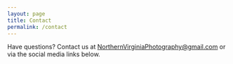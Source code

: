 ```yaml
---
layout: page
title: Contact
permalink: /contact
---
```


<p>
Have questions?  Contact us at <a href="mailto:NorthernVirginiaPhotography@gmail.com">NorthernVirginiaPhotography@gmail.com</a> or via the social media links below.</p>
